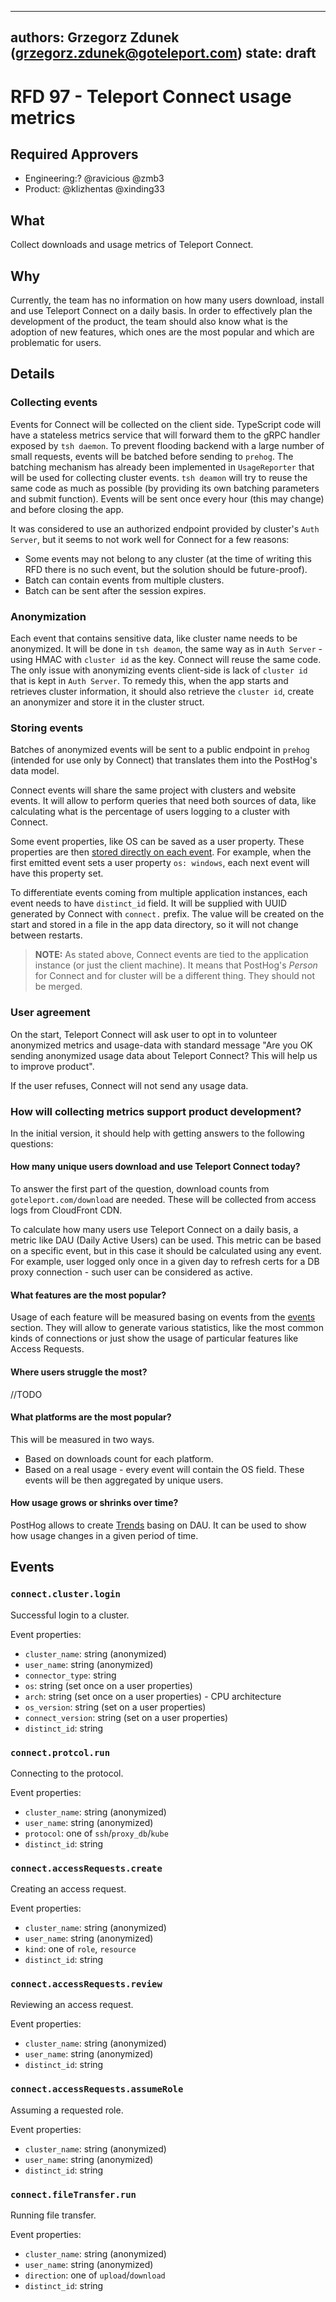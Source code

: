 ---
authors: Grzegorz Zdunek (grzegorz.zdunek@goteleport.com)
state: draft
 ---

# RFD 97 - Teleport Connect usage metrics

## Required Approvers

* Engineering:? @ravicious @zmb3
* Product: @klizhentas @xinding33

## What

Collect downloads and usage metrics of Teleport Connect.

## Why

Currently, the team has no information on how many users download, install and use Teleport Connect on a daily basis.
In order to effectively plan the development of the product, the team should also know what is the adoption of new
features, which ones are the most popular and which are problematic for users.

## Details

### Collecting events

Events for Connect will be collected on the client side. TypeScript code will have a stateless metrics service that will
forward them to the gRPC handler exposed by `tsh daemon`. To prevent flooding backend with a large number of small
requests, events will be batched before sending to `prehog`. The batching mechanism has already been implemented
in `UsageReporter` that will be used for collecting cluster events. `tsh deamon` will try to reuse the same code as much
as possible (by providing its own batching parameters and submit function). Events will be sent once every hour (this
may change) and before closing the app.

It was considered to use an authorized endpoint provided by cluster's `Auth Server`, but it seems to not work well for
Connect for a few reasons:

- Some events may not belong to any cluster (at the time of writing this RFD there is no such event, but the solution
  should be future-proof).
- Batch can contain events from multiple clusters.
- Batch can be sent after the session expires.

### Anonymization

Each event that contains sensitive data, like cluster name needs to be anonymized. It will be done in `tsh deamon`, the
same way as in `Auth Server` - using HMAC with `cluster id` as the key. Connect will reuse the same code.
The only issue with anonymizing events client-side is lack of `cluster id` that is kept in `Auth Server`. To remedy
this, when the app starts and retrieves cluster information, it should also retrieve the `cluster id`, create an
anonymizer and store it in the cluster struct.

### Storing events

Batches of anonymized events will be sent to a public endpoint in `prehog` (intended for use only by Connect) that
translates them into the PostHog's data model.

Connect events will share the same project with clusters and website events. It will allow to perform queries that need
both sources of data, like calculating what is the percentage of users logging to a cluster with Connect.

Some event properties, like OS can be saved as a user property. These properties are
then [stored directly on each event](https://posthog.com/docs/how-posthog-works/data-model#person). For example, when
the first emitted event sets a user property `os: windows`, each next event will have this property set.

To differentiate events coming from multiple application instances, each event needs to have `distinct_id` field. It
will be supplied with UUID generated by Connect with `connect.` prefix. The value will be created on the start and
stored in a file in the app data directory, so it will not change between restarts.

> **NOTE:** As stated above, Connect events are tied to the application instance (or just the client machine). It means that
> PostHog's _Person_ for Connect and for cluster will be a different thing. They should not be merged.

### User agreement

On the start, Teleport Connect will ask user to opt in to volunteer anonymized metrics and usage-data with standard
message "Are you OK sending anonymized usage data about Teleport Connect? This will help us to improve product".

If the user refuses, Connect will not send any usage data.

### How will collecting metrics support product development?

In the initial version, it should help with getting answers to the following questions:

#### How many unique users download and use Teleport Connect today?

To answer the first part of the question, download counts from `goteleport.com/download` are needed. These will be
collected from access logs from CloudFront CDN.

To calculate how many users use Teleport Connect on a daily basis, a metric like DAU (Daily Active Users) can be used.
This metric can be based on a specific event, but in this case it should be calculated using any event. For example,
user logged only once in a given day to refresh certs for a DB proxy connection - such user can be considered as active.

#### What features are the most popular?

Usage of each feature will be measured basing on events from the [events](#events) section. They will allow to generate
various statistics, like the most common kinds of connections or just show the usage of particular features like Access
Requests.

#### Where users struggle the most?

//TODO

#### What platforms are the most popular?

This will be measured in two ways.

- Based on downloads count for each platform.
- Based on a real usage - every event will contain the OS field. These events will be then aggregated by unique users.

#### How usage grows or shrinks over time?

PostHog allows to create [Trends](https://posthog.com/manual/trends) basing on DAU. It can be used to show how usage
changes in a given period of time.

## Events

### `connect.cluster.login`

Successful login to a cluster.

Event properties:

- `cluster_name`: string (anonymized)
- `user_name`: string (anonymized)
- `connector_type`: string
- `os`: string (set once on a user properties)
- `arch`: string (set once on a user properties) - CPU architecture
- `os_version`: string (set on a user properties)
- `connect_version`: string (set on a user properties)
- `distinct_id`: string

### `connect.protcol.run`

Connecting to the protocol.

Event properties:

- `cluster_name`: string (anonymized)
- `user_name`: string (anonymized)
- `protocol`: one of `ssh`/`proxy_db`/`kube`
- `distinct_id`: string

### `connect.accessRequests.create`

Creating an access request.

Event properties:

- `cluster_name`: string (anonymized)
- `user_name`: string (anonymized)
- `kind`: one of `role`, `resource`
- `distinct_id`: string

### `connect.accessRequests.review`

Reviewing an access request.

Event properties:

- `cluster_name`: string (anonymized)
- `user_name`: string (anonymized)
- `distinct_id`: string

### `connect.accessRequests.assumeRole`

Assuming a requested role.

Event properties:

- `cluster_name`: string (anonymized)
- `user_name`: string (anonymized)
- `distinct_id`: string

### `connect.fileTransfer.run`

Running file transfer.

Event properties:

- `cluster_name`: string (anonymized)
- `user_name`: string (anonymized)
- `direction`: one of `upload`/`download`
- `distinct_id`: string